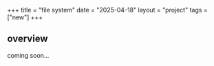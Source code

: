 +++
title = "file system"
date = "2025-04-18"
layout = "project"
tags = ["new"]
+++

## overview

coming soon...